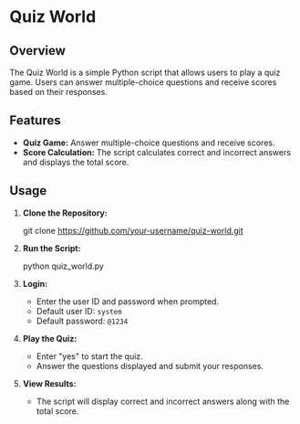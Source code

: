 # Quiz World

## Overview

The Quiz World is a simple Python script that allows users to play a quiz game. Users can answer multiple-choice questions and receive scores based on their responses.

## Features

- **Quiz Game:** Answer multiple-choice questions and receive scores.
- **Score Calculation:** The script calculates correct and incorrect answers and displays the total score.

## Usage

1. **Clone the Repository:**

   
    git clone https://github.com/your-username/quiz-world.git
    

2. **Run the Script:**
 
    python quiz_world.py
    

3. **Login:**

    - Enter the user ID and password when prompted.
    - Default user ID: `system`
    - Default password: `@1234`

4. **Play the Quiz:**

    - Enter "yes" to start the quiz.
    - Answer the questions displayed and submit your responses.

5. **View Results:**

    - The script will display correct and incorrect answers along with the total score.


